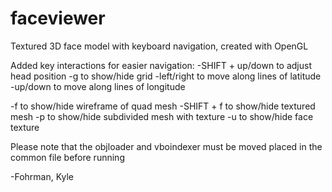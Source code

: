 # faceviewer
Textured 3D face model with keyboard navigation, created with OpenGL

Added key interactions for easier navigation:
	-SHIFT + up/down to adjust head position
	-g to show/hide grid
  -left/right to move along lines of latitude
  -up/down to move along lines of longitude
  
  -f to show/hide wireframe of quad mesh
  -SHIFT + f to show/hide textured mesh
  -p to show/hide subdivided mesh with texture
  -u to show/hide face texture

Please note that the objloader and vboindexer
must be moved placed in the common file before running


-Fohrman, Kyle
